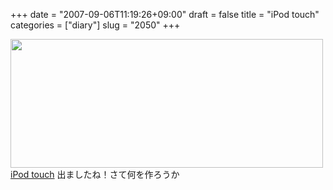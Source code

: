 +++
date = "2007-09-06T11:19:26+09:00"
draft = false
title = "iPod touch"
categories = ["diary"]
slug = "2050"
+++

<a href="http://www.apple.com/jp/ipodtouch/" target="_blank"><img src="http://ieiriblog.img.jugem.jp/20070906_349754.jpg" width="500" height="206" alt="" class="pict" />
iPod touch</a>
出ましたね！さて何を作ろうか
